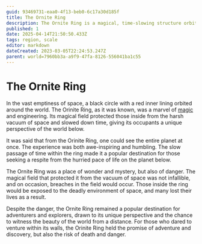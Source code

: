 ```yaml
---
guid: 93469731-eaa0-4f13-beb0-6c17a30d185f
title: The Ornite Ring
description: The Ornite Ring is a magical, time-slowing structure orbiting a world, offering a unique perspective but posing dangers from breaches in its protective field.
published: 1
date: 2025-04-14T21:50:50.433Z
tags: region, scale
editor: markdown
dateCreated: 2023-03-05T22:24:53.247Z
parent: world=7960bb3a-a9f9-47fa-8126-556041ba1c55
---
```


# The Ornite Ring

In the vast emptiness of space, a black circle with a red inner lining orbited around the world. The Orinite Ring, as it was known, was a marvel of [magic](/structure/mechanic/magic.md) and engineering. Its magical field protected those inside from the harsh vacuum of space and slowed down time, giving its occupants a unique perspective of the world below.

It was said that from the Orinite Ring, one could see the entire planet at once. The experience was both awe-inspiring and humbling. The slow passage of time within the ring made it a popular destination for those seeking a respite from the hurried pace of life on the planet below.

The Ornite Ring was a place of wonder and mystery, but also of danger. The magical field that protected it from the vacuum of space was not infallible, and on occasion, breaches in the field would occur. Those inside the ring would be exposed to the deadly environment of space, and many lost their lives as a result.

Despite the danger, the Ornite Ring remained a popular destination for adventurers and explorers, drawn to its unique perspective and the chance to witness the beauty of the world from a distance. For those who dared to venture within its walls, the Orinite Ring held the promise of adventure and discovery, but also the risk of death and danger.
